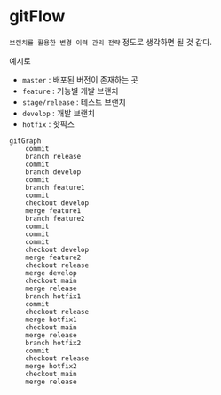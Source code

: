 # gitFlow

`브랜치를 활용한 변경 이력 관리 전략` 정도로 생각하면 될 것 같다. 

예시로

- `master` : 배포된 버전이 존재하는 곳
- `feature` : 기능별 개발 브랜치
- `stage/release` : 테스트 브랜치
- `develop` : 개발 브랜치
- `hotfix` : 핫픽스

```mermaid
gitGraph
    commit
    branch release
    commit
    branch develop
    commit
    branch feature1
    commit
    checkout develop
    merge feature1
    branch feature2
    commit
    commit
    commit
    checkout develop
    merge feature2
    checkout release
    merge develop
    checkout main
    merge release
    branch hotfix1
    commit
    checkout release
    merge hotfix1
    checkout main
    merge release
    branch hotfix2
    commit
    checkout release
    merge hotfix2
    checkout main
    merge release
    
    
    
    
```